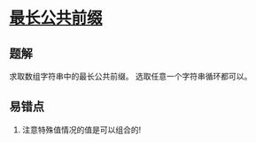 # [最长公共前缀](https://leetcode-cn.com/problems/longest-common-prefix/)

## 题解
求取数组字符串中的最长公共前缀。
选取任意一个字符串循环都可以。



## 易错点
1. 注意特殊值情况的值是可以组合的!
